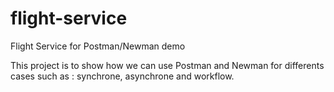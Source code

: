 # flight-service
Flight Service for Postman/Newman demo

This project is to show how we can use Postman and Newman for differents cases such as : synchrone, asynchrone and workflow.


